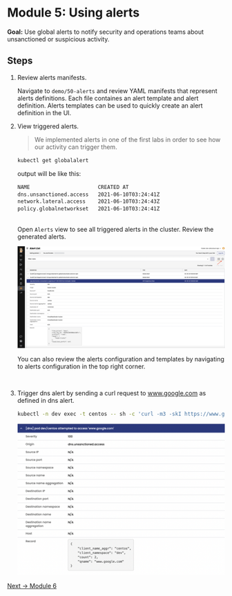 # Module 5: Using alerts

**Goal:** Use global alerts to notify security and operations teams about unsanctioned or suspicious activity.

## Steps

1. Review alerts manifests.

    Navigate to `demo/50-alerts` and review YAML manifests that represent alerts definitions. Each file containes an alert template and alert definition. Alerts templates can be used to quickly create an alert definition in the UI.

2. View triggered alerts.

    >We implemented alerts in one of the first labs in order to see how our activity can trigger them.

    ```bash
    kubectl get globalalert        
    ```

    output will be like this:
    ```bash
    NAME                      CREATED AT
    dns.unsanctioned.access   2021-06-10T03:24:41Z
    network.lateral.access    2021-06-10T03:24:43Z
    policy.globalnetworkset   2021-06-10T03:24:41Z
        
    ```

    Open `Alerts` view to see all triggered alerts in the cluster. Review the generated alerts.

    ![alerts view](../img/alerts-view.png)

    You can also review the alerts configuration and templates by navigating to alerts configuration in the top right corner.
<br>

3. Trigger dns alert by sending a curl request to www.google.com as defined in dns alert. 

   ```bash
   kubectl -n dev exec -t centos -- sh -c 'curl -m3 -skI https://www.google.com 2>/dev/null | grep -i http'
   ```
   ![dns alerts view](../img/dns-alert.png)

[Next -> Module 6](../modules/calicocloud/packet-capture.md)
